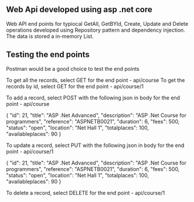 Web Api developed using asp .net core
--------------------------------------------
Web API end points for typiocal GetAll, GetBYId, Create, Update and Delete operations developed using Repository pattern and dependency injection. The data is stored a in-memory List.

Testing the end points
--------------------------------------------
Postman would be a good choice to test the end points

To get all the records, select GET for the end point - api/course
To get the records by id, select GET for the end point - api/course/1

To add a record, select POST with the following json in body for the end point - api/course


{
    "id": 21,
    "title": "ASP .Net Advanced",
    "description": "ASP .Net Course for programmers",
    "reference": "ASPNETB0021",
    "duration": 6,
    "fees": 500,
    "status": "open",
    "location": "Net Hall 1",
    "totalplaces": 100,
    "availableplaces": 90
  }
  
  To update a record, select PUT  with the following json in body for the end point - api/course/1


{
    "id": 21,
    "title": "ASP .Net Advanced",
    "description": "ASP .Net Course for programmers",
    "reference": "ASPNETB0021",
    "duration": 6,
    "fees": 500,
    "status": "open",
    "location": "Net Hall 1",
    "totalplaces": 100,
    "availableplaces": 90
  }
  
To delete a record, select DELETE for the end point - api/course/1

  
  

